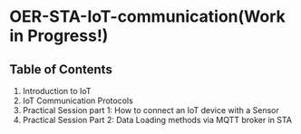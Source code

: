 # OER-STA-IoT-communication(Work in Progress!)

## Table of Contents

1. Introduction to IoT 
2. IoT Communication Protocols
3. Practical Session part 1: How to connect an IoT device with a Sensor
4. Practical Session Part 2: Data Loading methods via MQTT broker in STA

